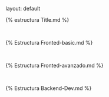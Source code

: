 layout: default

{% estructura Title.md %}

<br>

{% Estructura Fronted-basic.md %}

<br>

{% Estructura Fronted-avanzado.md %}

<br>

{% Estructura Backend-Dev.md %}
